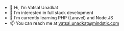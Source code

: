 - 👋 Hi, I’m Vatsal Unadkat
- 👀 I’m interested in full stack development
- 🌱 I’m currently learning PHP (Laravel) and Node.JS
- 📫 You can reach me at vatsal.unadkat@mindstix.com
